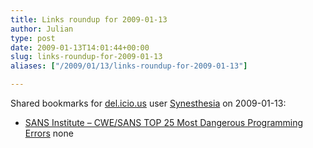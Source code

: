 ```yaml
---
title: Links roundup for 2009-01-13
author: Julian
type: post
date: 2009-01-13T14:01:44+00:00
slug: links-roundup-for-2009-01-13 
aliases: ["/2009/01/13/links-roundup-for-2009-01-13"]

---
```

Shared bookmarks for [del.icio.us][1] user [Synesthesia][2] on 2009-01-13:

  * [SANS Institute &#8211; CWE/SANS TOP 25 Most Dangerous Programming Errors][3] 
    none</li> </ul>

 [1]: https://del.icio.us/
 [2]: https://del.icio.us/synesthesia
 [3]: https://www.sans.org/top25errors